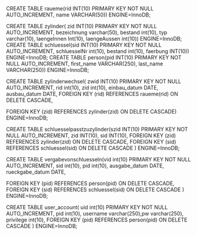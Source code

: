 
CREATE TABLE raueme(rid INT(10) PRIMARY KEY NOT NULL AUTO_INCREMENT, name VARCHAR(50)) ENGINE=InnoDB;

CREATE TABLE zylinder(
    zid INT(10) PRIMARY KEY NOT NULL AUTO_INCREMENT, bezeichnung varchar(50), bestand int(10), typ varchar(10), laengeInnen Int(10), laengeAussen int(10)) ENGINE=InnoDB;
CREATE TABLE schluessel(sid INT(10) PRIMARY KEY NOT NULL AUTO_INCREMENT, schluesselNr int(10), bestand int(10), faerbung INT(10)) ENGINE=InnoDB;
CREATE TABLE person(pid INT(10) PRIMARY KEY NOT NULL AUTO_INCREMENT, first_name VARCHAR(250), last_name VARCHAR(250)) ENGINE=InnoDB;

CREATE TABLE zylinderwechsel(
zwid INT(10) PRIMARY KEY NOT NULL AUTO_INCREMENT,
rid int(10), zid int(10), einbau_datum DATE, ausbau_datum DATE,
FOREIGN KEY (rid)
REFERENCES raueme(rid)
ON DELETE CASCADE,

FOREIGN KEY (zid)
REFERENCES zylinder(zid)
ON DELETE CASCADE) ENGINE=InnoDB;

CREATE TABLE schluesselpasstzuzylinder(szid INT(10) PRIMARY KEY NOT NULL AUTO_INCREMENT, zid INT(10), sid INT(10),
FOREIGN KEY (zid)
REFERENCES zylinder(zid)
ON DELETE CASCADE,
FOREIGN KEY (sid)
REFERENCES schluessel(sid)
ON DELETE CASCADE
) ENGINE=InnoDB;

CREATE TABLE vergabevonschluesseln(vid int(10) PRIMARY KEY NOT NULL AUTO_INCREMENT, sid int(10), pid int(10), ausgabe_datum DATE, rueckgabe_datum DATE,

FOREIGN KEY (pid)
REFERENCES person(pid)
ON DELETE CASCADE,
FOREIGN KEY (sid)
REFERENCES schluessel(sid)
ON DELETE CASCADE
) ENGINE=InnoDB;

CREATE TABLE user_account(
    uid int(10) PRIMARY KEY NOT NULL AUTO_INCREMENT, pid int(10), username varchar(250),pw varchar(250), privilege int(10),
    FOREIGN KEY (pid)
    REFERENCES person(pid)
    ON DELETE CASCADE
) ENGINE=InnoDB;



